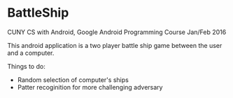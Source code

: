 # BattleShip
CUNY CS with Android, Google Android Programming Course Jan/Feb 2016  

This android application is a two player battle ship game between the user and a computer. 

Things to do:
- Random selection of computer's ships
- Patter recoginition for more challenging adversary
